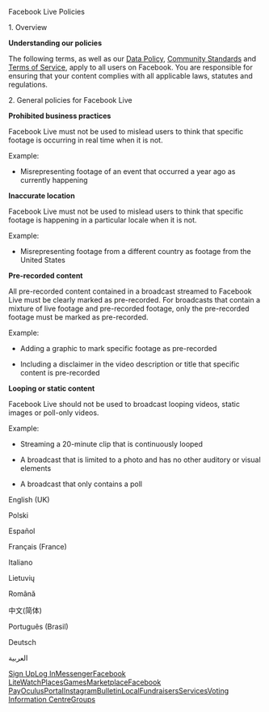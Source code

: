 Facebook Live Policies

1\. Overview

**Understanding our policies**

The following terms, as well as our [Data Policy](https://www.facebook.com/about/privacy/), [Community Standards](https://www.facebook.com/communitystandards/) and [Terms of Service](https://www.facebook.com/legal/terms), apply to all users on Facebook. You are responsible for ensuring that your content complies with all applicable laws, statutes and regulations.

2\. General policies for Facebook Live

**Prohibited business practices**

Facebook Live must not be used to mislead users to think that specific footage is occurring in real time when it is not.

Example:

*   Misrepresenting footage of an event that occurred a year ago as currently happening

**Inaccurate location**

Facebook Live must not be used to mislead users to think that specific footage is happening in a particular locale when it is not.

Example:

*   Misrepresenting footage from a different country as footage from the United States

**Pre-recorded content**

All pre-recorded content contained in a broadcast streamed to Facebook Live must be clearly marked as pre-recorded. For broadcasts that contain a mixture of live footage and pre-recorded footage, only the pre-recorded footage must be marked as pre-recorded.

Example:

*   Adding a graphic to mark specific footage as pre-recorded

*   Including a disclaimer in the video description or title that specific content is pre-recorded

**Looping or static content**

Facebook Live should not be used to broadcast looping videos, static images or poll-only videos.

Example:

*   Streaming a 20-minute clip that is continuously looped

*   A broadcast that is limited to a photo and has no other auditory or visual elements

*   A broadcast that only contains a poll

English (UK)

Polski

Español

Français (France)

Italiano

Lietuvių

Română

中文(简体)

Português (Brasil)

Deutsch

العربية

[Sign Up](https://www.facebook.com/reg/)[Log In](https://www.facebook.com/login/)[Messenger](https://l.facebook.com/l.php?u=https%3A%2F%2Fmessenger.com%2F&h=AT39hGwgWX-avpTmIWMA11qxsSIPMLZvM87U4n8CYplVme99rWXuL0t8bCn4o0pZTIOOeoe_KixC_u2SySmYscHcreRr7tTSVaSoUYHunPKtZXRs0BlR9L2Q6Zyuz_sR_JvhFUvUP8BTX1yBTMV3EuShSdKu9i0fhjffEg)[Facebook Lite](https://www.facebook.com/lite/)[Watch](https://en-gb.facebook.com/watch/)[Places](https://www.facebook.com/places/)[Games](https://www.facebook.com/games/)[Marketplace](https://www.facebook.com/marketplace/)[Facebook Pay](https://pay.facebook.com/)[Oculus](https://l.facebook.com/l.php?u=https%3A%2F%2Fwww.oculus.com%2F&h=AT39hGwgWX-avpTmIWMA11qxsSIPMLZvM87U4n8CYplVme99rWXuL0t8bCn4o0pZTIOOeoe_KixC_u2SySmYscHcreRr7tTSVaSoUYHunPKtZXRs0BlR9L2Q6Zyuz_sR_JvhFUvUP8BTX1yBTMV3EuShSdKu9i0fhjffEg)[Portal](https://portal.facebook.com/)[Instagram](https://l.facebook.com/l.php?u=https%3A%2F%2Fwww.instagram.com%2F&h=AT39hGwgWX-avpTmIWMA11qxsSIPMLZvM87U4n8CYplVme99rWXuL0t8bCn4o0pZTIOOeoe_KixC_u2SySmYscHcreRr7tTSVaSoUYHunPKtZXRs0BlR9L2Q6Zyuz_sR_JvhFUvUP8BTX1yBTMV3EuShSdKu9i0fhjffEg)[Bulletin](https://www.bulletin.com/)[Local](https://www.facebook.com/local/lists/245019872666104/)[Fundraisers](https://www.facebook.com/fundraisers/)[Services](https://www.facebook.com/biz/directory/)[Voting Information Centre](https://www.facebook.com/votinginformationcenter/?entry_point=c2l0ZQ%3D%3D)[Groups](https://www.facebook.com/groups/explore/)